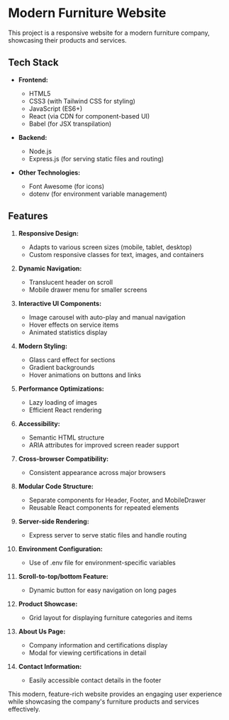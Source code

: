 # Modern Furniture Website

This project is a responsive website for a modern furniture company, showcasing their products and services.

## Tech Stack

- **Frontend:**
  - HTML5
  - CSS3 (with Tailwind CSS for styling)
  - JavaScript (ES6+)
  - React (via CDN for component-based UI)
  - Babel (for JSX transpilation)

- **Backend:**
  - Node.js
  - Express.js (for serving static files and routing)

- **Other Technologies:**
  - Font Awesome (for icons)
  - dotenv (for environment variable management)

## Features

1. **Responsive Design:** 
   - Adapts to various screen sizes (mobile, tablet, desktop)
   - Custom responsive classes for text, images, and containers

2. **Dynamic Navigation:**
   - Translucent header on scroll
   - Mobile drawer menu for smaller screens

3. **Interactive UI Components:**
   - Image carousel with auto-play and manual navigation
   - Hover effects on service items
   - Animated statistics display

4. **Modern Styling:**
   - Glass card effect for sections
   - Gradient backgrounds
   - Hover animations on buttons and links

5. **Performance Optimizations:**
   - Lazy loading of images
   - Efficient React rendering

6. **Accessibility:**
   - Semantic HTML structure
   - ARIA attributes for improved screen reader support

7. **Cross-browser Compatibility:**
   - Consistent appearance across major browsers

8. **Modular Code Structure:**
   - Separate components for Header, Footer, and MobileDrawer
   - Reusable React components for repeated elements

9. **Server-side Rendering:**
   - Express server to serve static files and handle routing

10. **Environment Configuration:**
    - Use of .env file for environment-specific variables

11. **Scroll-to-top/bottom Feature:**
    - Dynamic button for easy navigation on long pages

12. **Product Showcase:**
    - Grid layout for displaying furniture categories and items

13. **About Us Page:**
    - Company information and certifications display
    - Modal for viewing certifications in detail

14. **Contact Information:**
    - Easily accessible contact details in the footer

This modern, feature-rich website provides an engaging user experience while showcasing the company's furniture products and services effectively.